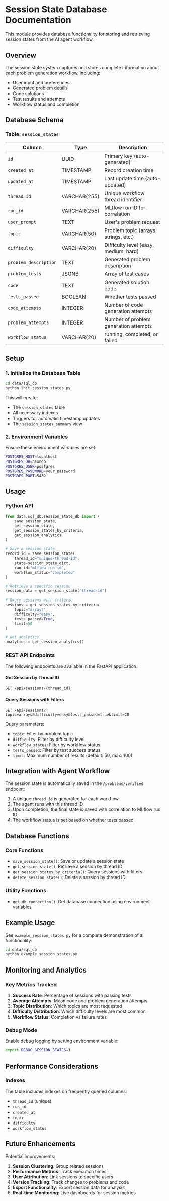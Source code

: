 # Session State Database Documentation

This module provides database functionality for storing and retrieving session states from the AI agent workflow.

## Overview

The session state system captures and stores complete information about each problem generation workflow, including:

- User input and preferences
- Generated problem details
- Code solutions
- Test results and attempts
- Workflow status and completion

## Database Schema

### Table: `session_states`

| Column                  | Type         | Description                           |
| ----------------------- | ------------ | ------------------------------------- |
| `id`                  | UUID         | Primary key (auto-generated)          |
| `created_at`          | TIMESTAMP    | Record creation time                  |
| `updated_at`          | TIMESTAMP    | Last update time (auto-updated)       |
| `thread_id`           | VARCHAR(255) | Unique workflow thread identifier     |
| `run_id`              | VARCHAR(255) | MLflow run ID for correlation         |
| `user_prompt`         | TEXT         | User's problem request                |
| `topic`               | VARCHAR(50)  | Problem topic (arrays, strings, etc.) |
| `difficulty`          | VARCHAR(20)  | Difficulty level (easy, medium, hard) |
| `problem_description` | TEXT         | Generated problem description         |
| `problem_tests`       | JSONB        | Array of test cases                   |
| `code`                | TEXT         | Generated solution code               |
| `tests_passed`        | BOOLEAN      | Whether tests passed                  |
| `code_attempts`       | INTEGER      | Number of code generation attempts    |
| `problem_attempts`    | INTEGER      | Number of problem generation attempts |
| `workflow_status`     | VARCHAR(20)  | running, completed, or failed         |

## Setup

### 1. Initialize the Database Table

```bash
cd data/sql_db
python init_session_states.py
```

This will create:

- The `session_states` table
- All necessary indexes
- Triggers for automatic timestamp updates
- The `session_states_summary` view

### 2. Environment Variables

Ensure these environment variables are set:

```bash
POSTGRES_HOST=localhost
POSTGRES_DB=neondb
POSTGRES_USER=postgres
POSTGRES_PASSWORD=your_password
POSTGRES_PORT=5432
```

## Usage

### Python API

```python
from data.sql_db.session_state_db import (
    save_session_state,
    get_session_state,
    get_session_states_by_criteria,
    get_session_analytics
)

# Save a session state
record_id = save_session_state(
    thread_id="unique-thread-id",
    state=session_state_dict,
    run_id="mlflow-run-id",
    workflow_status="completed"
)

# Retrieve a specific session
session_data = get_session_state("thread-id")

# Query sessions with criteria
sessions = get_session_states_by_criteria(
    topic="arrays",
    difficulty="easy",
    tests_passed=True,
    limit=50
)

# Get analytics
analytics = get_session_analytics()
```

### REST API Endpoints

The following endpoints are available in the FastAPI application:

#### Get Session by Thread ID

```
GET /api/sessions/{thread_id}
```

#### Query Sessions with Filters

```
GET /api/sessions?topic=arrays&difficulty=easy&tests_passed=true&limit=20
```

Query parameters:

- `topic`: Filter by problem topic
- `difficulty`: Filter by difficulty level
- `workflow_status`: Filter by workflow status
- `tests_passed`: Filter by test success status
- `limit`: Maximum number of results (default: 50, max: 100)

## Integration with Agent Workflow

The session state is automatically saved in the `/problems/verified` endpoint:

1. A unique `thread_id` is generated for each workflow
2. The agent runs with this thread ID
3. Upon completion, the final state is saved with correlation to MLflow run ID
4. The workflow status is set based on whether tests passed

## Database Functions

### Core Functions

- `save_session_state()`: Save or update a session state
- `get_session_state()`: Retrieve a session by thread ID
- `get_session_states_by_criteria()`: Query sessions with filters
- `delete_session_state()`: Delete a session by thread ID

### Utility Functions

- `get_db_connection()`: Get database connection using environment variables

## Example Usage

See `example_session_states.py` for a complete demonstration of all functionality:

```bash
cd data/sql_db
python example_session_states.py
```

## Monitoring and Analytics

### Key Metrics Tracked

1. **Success Rate**: Percentage of sessions with passing tests
2. **Average Attempts**: Mean code and problem generation attempts
3. **Topic Distribution**: Which topics are most requested
4. **Difficulty Distribution**: Which difficulty levels are most common
5. **Workflow Status**: Completion vs failure rates

### Debug Mode

Enable debug logging by setting environment variable:

```bash
export DEBUG_SESSION_STATES=1
```

## Performance Considerations

### Indexes

The table includes indexes on frequently queried columns:

- `thread_id` (unique)
- `run_id`
- `created_at`
- `topic`
- `difficulty`
- `workflow_status`

## Future Enhancements

Potential improvements:

1. **Session Clustering**: Group related sessions
2. **Performance Metrics**: Track execution times
3. **User Attribution**: Link sessions to specific users
4. **Version Tracking**: Track changes to problems and code
5. **Export Functionality**: Export session data for analysis
6. **Real-time Monitoring**: Live dashboards for session metrics
